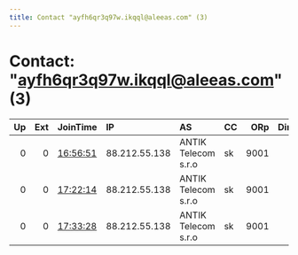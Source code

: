 ```yaml
---
title: Contact "ayfh6qr3q97w.ikqql@aleeas.com" (3)
---
```


# Contact: "ayfh6qr3q97w.ikqql@aleeas.com" (3)

|   Up |   Ext | JoinTime                                                                                              | IP            | AS                  | CC   |   ORp |   Dirp | OS    | Version   | Nickname     |   eFamMembers |
|-----:|------:|:------------------------------------------------------------------------------------------------------|:--------------|:--------------------|:-----|------:|-------:|:------|:----------|:-------------|--------------:|
|    0 |     0 | [16:56:51](https://nusenu.github.io/OrNetStats/w/relay/D5B6D75CB3AAC41D212BB8A2EC678B3775106245.html) | 88.212.55.138 | ANTIK Telecom s.r.o | sk   |  9001 |      0 | Linux | 0.4.6.9   | AyFh6Qr3Q97W |             1 |
|    0 |     0 | [17:22:14](https://nusenu.github.io/OrNetStats/w/relay/A107926C7BAE745C31AB78953CBA52357C71C37D.html) | 88.212.55.138 | ANTIK Telecom s.r.o | sk   |  9001 |      0 | Linux | 0.4.6.9   | AyFh6Qr3Q97W |             1 |
|    0 |     0 | [17:33:28](https://nusenu.github.io/OrNetStats/w/relay/A67B3334B715B9E632893A632DBD3F3F27E9501F.html) | 88.212.55.138 | ANTIK Telecom s.r.o | sk   |  9001 |      0 | Linux | 0.4.6.9   | AyFh6Qr3Q97W |             1 |
